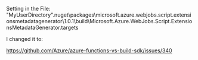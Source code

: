 Setting in the File:
"MyUserDirectory".nuget\packages\microsoft.azure.webjobs.script.extensionsmetadatagenerator\1.0.1\build\Microsoft.Azure.WebJobs.Script.ExtensionsMetadataGenerator.targets
<Target Name="_GenerateFunctionsExtensionsMetadataPostPublish" AfterTargets="Publish"> <GenerateFunctionsExtensionsMetadata SourcePath="$(PublishDir)bin" OutputPath="$(PublishDir)bin"/> </Target>

I changed it to:
<Target Name="_GenerateFunctionsExtensionsMetadataPostPublish" AfterTargets="Publish"> <GenerateFunctionsExtensionsMetadata SourcePath="$(PublishDir)" OutputPath="$(PublishDir)"/> </Target>

https://github.com/Azure/azure-functions-vs-build-sdk/issues/340

